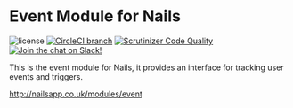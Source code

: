 # Event Module for Nails

![license](https://img.shields.io/badge/license-MIT-green.svg)
[![CircleCI branch](https://img.shields.io/circleci/project/github/nails/module-event.svg)](https://circleci.com/gh/nails/module-event)
[![Scrutinizer Code Quality](https://scrutinizer-ci.com/g/nails/module-event/badges/quality-score.png)](https://scrutinizer-ci.com/g/nails/module-event)
[![Join the chat on Slack!](https://now-examples-slackin-rayibnpwqe.now.sh/badge.svg)](https://nails-app.slack.com/shared_invite/MTg1NDcyNjI0ODcxLTE0OTUwMzA1NTYtYTZhZjc5YjExMQ)

This is the event module for Nails, it provides an interface for tracking user events and triggers.

http://nailsapp.co.uk/modules/event
